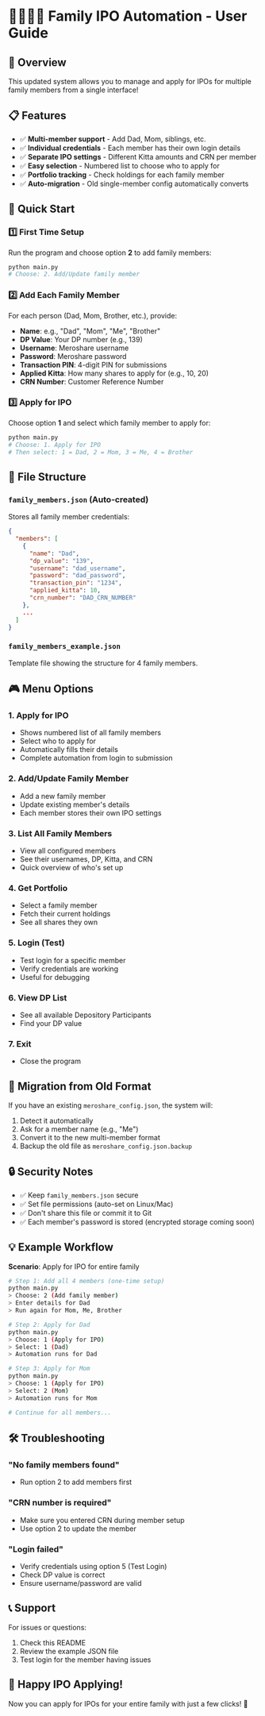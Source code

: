 # 👨‍👩‍👧‍👦 Family IPO Automation - User Guide

## 🎯 Overview
This updated system allows you to manage and apply for IPOs for multiple family members from a single interface!

## 📋 Features
- ✅ **Multi-member support** - Add Dad, Mom, siblings, etc.
- ✅ **Individual credentials** - Each member has their own login details
- ✅ **Separate IPO settings** - Different Kitta amounts and CRN per member
- ✅ **Easy selection** - Numbered list to choose who to apply for
- ✅ **Portfolio tracking** - Check holdings for each family member
- ✅ **Auto-migration** - Old single-member config automatically converts

## 🚀 Quick Start

### 1️⃣ First Time Setup
Run the program and choose option **2** to add family members:
```bash
python main.py
# Choose: 2. Add/Update family member
```

### 2️⃣ Add Each Family Member
For each person (Dad, Mom, Brother, etc.), provide:
- **Name**: e.g., "Dad", "Mom", "Me", "Brother"
- **DP Value**: Your DP number (e.g., 139)
- **Username**: Meroshare username
- **Password**: Meroshare password
- **Transaction PIN**: 4-digit PIN for submissions
- **Applied Kitta**: How many shares to apply for (e.g., 10, 20)
- **CRN Number**: Customer Reference Number

### 3️⃣ Apply for IPO
Choose option **1** and select which family member to apply for:
```bash
python main.py
# Choose: 1. Apply for IPO
# Then select: 1 = Dad, 2 = Mom, 3 = Me, 4 = Brother
```

## 📁 File Structure

### `family_members.json` (Auto-created)
Stores all family member credentials:
```json
{
  "members": [
    {
      "name": "Dad",
      "dp_value": "139",
      "username": "dad_username",
      "password": "dad_password",
      "transaction_pin": "1234",
      "applied_kitta": 10,
      "crn_number": "DAD_CRN_NUMBER"
    },
    ...
  ]
}
```

### `family_members_example.json`
Template file showing the structure for 4 family members.

## 🎮 Menu Options

### **1. Apply for IPO**
- Shows numbered list of all family members
- Select who to apply for
- Automatically fills their details
- Complete automation from login to submission

### **2. Add/Update Family Member**
- Add a new family member
- Update existing member's details
- Each member stores their own IPO settings

### **3. List All Family Members**
- View all configured members
- See their usernames, DP, Kitta, and CRN
- Quick overview of who's set up

### **4. Get Portfolio**
- Select a family member
- Fetch their current holdings
- See all shares they own

### **5. Login (Test)**
- Test login for a specific member
- Verify credentials are working
- Useful for debugging

### **6. View DP List**
- See all available Depository Participants
- Find your DP value

### **7. Exit**
- Close the program

## 🔄 Migration from Old Format

If you have an existing `meroshare_config.json`, the system will:
1. Detect it automatically
2. Ask for a member name (e.g., "Me")
3. Convert it to the new multi-member format
4. Backup the old file as `meroshare_config.json.backup`

## 🔒 Security Notes

- ✅ Keep `family_members.json` secure
- ✅ Set file permissions (auto-set on Linux/Mac)
- ✅ Don't share this file or commit it to Git
- ✅ Each member's password is stored (encrypted storage coming soon)

## 💡 Example Workflow

**Scenario**: Apply for IPO for entire family

```bash
# Step 1: Add all 4 members (one-time setup)
python main.py
> Choose: 2 (Add family member)
> Enter details for Dad
> Run again for Mom, Me, Brother

# Step 2: Apply for Dad
python main.py
> Choose: 1 (Apply for IPO)
> Select: 1 (Dad)
> Automation runs for Dad

# Step 3: Apply for Mom
python main.py
> Choose: 1 (Apply for IPO)
> Select: 2 (Mom)
> Automation runs for Mom

# Continue for all members...
```

## 🛠️ Troubleshooting

### "No family members found"
- Run option 2 to add members first

### "CRN number is required"
- Make sure you entered CRN during member setup
- Use option 2 to update the member

### "Login failed"
- Verify credentials using option 5 (Test Login)
- Check DP value is correct
- Ensure username/password are valid

## 📞 Support

For issues or questions:
1. Check this README
2. Review the example JSON file
3. Test login for the member having issues

## 🎉 Happy IPO Applying!

Now you can apply for IPOs for your entire family with just a few clicks! 🚀
